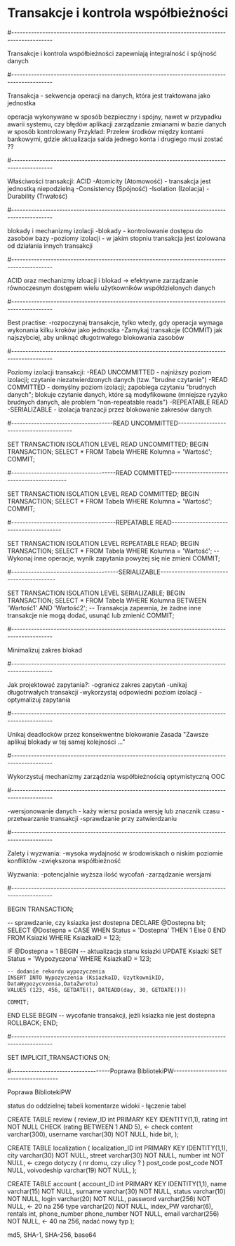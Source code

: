 # Transakcje i kontrola współbieżności

#--------------------------------------------------------------------------------------------

Transakcje i kontrola współbieżności zapewniają integralność i spójność danych

#--------------------------------------------------------------------------------------------

Transakcja - sekwencja operacji na danych, która jest traktowana jako jednostka

operacja wykonywane w sposób bezpieczny i spójny, nawet w  przypadku awarii systemu, czy błędów aplikacji
zarządzanie zmianami w bazie danych w sposób kontrolowany
Przykład: Przelew środków między kontami bankowymi, gdzie aktualizacja salda jednego konta i drugiego musi zostać ??

#--------------------------------------------------------------------------------------------

Właściwości transakcji: ACID
-Atomicity (Atomowość) - transakcja jest jednostką niepodzielną
-Consistency (Spójność)
-Isolation (Izolacja)
-Durability (Trwałość)

#--------------------------------------------------------------------------------------------

blokady i mechanizmy izolacji
-blokady - kontrolowanie dostępu do zasobów bazy
-poziomy izolacji - w jakim stopniu transakcja jest izolowana od działania innych transakcji

#--------------------------------------------------------------------------------------------

ACID oraz mechanizmy izloacji i blokad -> efektywne zarządzanie równoczesnym dostępem wielu użytkowników współdzielonych danych

#--------------------------------------------------------------------------------------------

Best practise:
-rozpoczynaj transakcje, tylko wtedy, gdy operacja wymaga wykonania kilku kroków jako jednostka
-Zamykaj transakcje (COMMIT) jak najszybciej, aby uniknąć długotrwałego blokowania zasobów

#--------------------------------------------------------------------------------------------

Poziomy izolacji transakcji:
-READ UNCOMMITTED - najniższy poziom izolacji; czytanie niezatwierdzonych danych (tzw. "brudne czytanie")
-READ COMMITTED - domyślny poziom izolacji; zapobiega czytaniu "brudnych danych"; blokuje czytanie danych, które są modyfikowane (mniejsze ryzyko brudnych danych, ale problem "non-repeatable reads")
-REPEATABLE READ
-SERIALIZABLE - izolacja tranzacji przez blokowanie zakresów danych

#------------------------------------READ UNCOMMITTED----------------------------------------

SET TRANSACTION ISOLATION LEVEL READ UNCOMMITTED;
BEGIN TRANSACTION;
SELECT * FROM Tabela WHERE Kolumna = 'Wartość';
COMMIT;

#-------------------------------------READ COMMITTED-----------------------------------------

SET TRANSACTION ISOLATION LEVEL READ COMMITTED;
BEGIN TRANSACTION;
SELECT * FROM Tabela WHERE Kolumna = 'Wartość';
COMMIT;

#-------------------------------------REPEATABLE READ---------------------------------------

SET TRANSACTION ISOLATION LEVEL REPEATABLE READ;
BEGIN TRANSACTION;
SELECT * FROM Tabela WHERE Kolumna = 'Wartość';
-- Wykonaj inne operacje, wynik zapytania powyżej się nie zmieni
COMMIT;

#--------------------------------------SERIALIZABLE-----------------------------------------

SET TRANSACTION ISOLATION LEVEL SERIALIZABLE;
BEGIN TRANSACTION;
SELECT * FROM Tabela WHERE Kolumna BETWEEN 'Wartość1' AND 'Wartość2';
-- Transakcja zapewnia, że żadne inne transakcje nie mogą dodać, usunąć lub zmienić
COMMIT;

#--------------------------------------------------------------------------------------------

Minimalizuj zakres blokad

#--------------------------------------------------------------------------------------------

Jak projektować zapytania?:
-ogranicz zakres zapytań
-unikaj długotrwałych transakcji
-wykorzystaj odpowiedni poziom izolacji
-optymalizuj zapytania

#--------------------------------------------------------------------------------------------

Unikaj deadlocków przez konsekwentne blokowanie
Zasada "Zawsze aplikuj blokady w tej samej kolejności ..."

#--------------------------------------------------------------------------------------------

Wykorzystuj mechanizmy zarządznia współbieżnością optymistyczną
OOC

#--------------------------------------------------------------------------------------------

-wersjonowanie danych - każy wiersz posiada wersję lub znacznik czasu
-przetwarzanie transakcji
-sprawdzanie przy zatwierdzaniu

#--------------------------------------------------------------------------------------------

Zalety i wyzwania:
-wysoka wydajność w środowiskach o niskim poziomie konfliktów
-zwiększona współbieżność

Wyzwania:
-potencjalnie wyższa ilość wycofań
-zarządzanie wersjami

#--------------------------------------------------------------------------------------------

BEGIN TRANSACTION;

-- sprawdzanie, czy ksiazka jest dostepna
DECLARE @Dostepna bit;
SELECT @Dostepna = CASE WHEN Status = 'Dostepna' THEN 1 Else 0 END
FROM Ksiazki
WHERE KsiazkaID = 123;

IF @Dostepna = 1
BEGIN
    -- aktualizacja stanu ksiazki
    UPDATE Ksiazki
    SET Status = 'Wypozyczona'
    WHERE KsiazkaID = 123;

    -- dodanie rekordu wypozyczenia
    INSERT INTO Wypozyczenia (KsiazkaID, UzytkownikID, DataWypozycvzenia,DataZwrotu)
    VALUES (123, 456, GETDATE(), DATEADD(day, 30, GETDATE()))

    COMMIT;
END
ELSE
BEGIN
    -- wycofanie transakcji, jeżli ksiazka nie jest dostepna
    ROLLBACK;
END;

#--------------------------------------------------------------------------------------------








SET IMPLICIT_TRANSACTIONS ON;

#-----------------------------------Poprawa BibliotekiPW-------------------------------------

Poprawa BibliotekiPW

status do oddzielnej tabeli
komentarze
widoki - łączenie tabel



CREATE TABLE review (
    review_ID int PRIMARY KEY IDENTITY(1,1),
    rating int NOT NULL CHECK (rating BETWEEN 1 AND 5),     <- check
    content varchar(300),
    username varchar(30) NOT NULL,
    hide bit,
);



CREATE TABLE localization (
    localization_ID int PRIMARY KEY IDENTITY(1,1),
    city varchar(30) NOT NULL,
    street varchar(30) NOT NULL,
    number int NOT NULL,                <- czego dotyczy ( nr domu, czy ulicy ? )
    post_code post_code NOT NULL,
    voivodeship varchar(19) NOT NULL,
);


CREATE TABLE account (
    account_ID int PRIMARY KEY IDENTITY(1,1),
    name varchar(15) NOT NULL,
    surname varchar(30) NOT NULL,
    status varchar(10) NOT NULL,
    login varchar(20) NOT NULL,
    password varchar(256) NOT NULL,      <- 20 na 256
    type varchar(20) NOT NULL,
    index_PW varchar(6),
    rentals int,
    phone_number phone_number NOT NULL,
    email varchar(256) NOT NULL,         <- 40 na 256, nadać nowy typ
);




md5, SHA-1, SHA-256, base64
